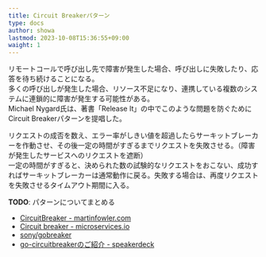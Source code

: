 ```yaml
---
title: Circuit Breakerパターン
type: docs
author: showa
lastmod: 2023-10-08T15:36:55+09:00
waight: 1
---
```


リモートコールで呼び出し先で障害が発生した場合、呼び出しに失敗したり、応答を待ち続けることになる。  
多くの呼び出しが発生した場合、リソース不足になり、連携している複数のシステムに連鎖的に障害が発生する可能性がある。  
Michael Nygard氏は、著書「Release It」の中でこのような問題を防ぐためにCircuit Breakerパターンを提唱した。  

リクエストの成否を数え、エラー率がしきい値を超過したらサーキットブレーカーを作動させ、その後一定の時間がすぎるまでリクエストを失敗させる。（障害が発生したサービスへのリクエストを遮断）  
一定の時間がすぎると、決められた数の試験的なリクエストをおこない、成功すればサーキットブレーカーは通常動作に戻る。失敗する場合は、再度リクエストを失敗させるタイムアウト期間に入る。  

**TODO**: パターンについてまとめる

- [CircuitBreaker - martinfowler.com](https://martinfowler.com/bliki/CircuitBreaker.html)
- [Circuit breaker - microservices.io](https://microservices.io/patterns/reliability/circuit-breaker.html)
- [sony/gobreaker](https://github.com/sony/gobreaker)
- [go-circuitbreakerのご紹介 - speakerdeck](https://speakerdeck.com/matope/mercari-dot-go-number-12-go-circuitbreakerfalsegoshao-jie)
